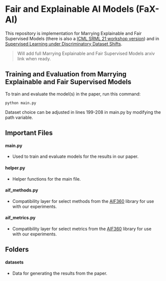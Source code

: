 # Fair and Explainable AI Models (FaX-AI)

This repository is implementation for Marrying Explainable and Fair Supervised Models (there is also a [ICML SRML 21 workshop version](https://icmlsrml2021.github.io/files/24.pdf)) and in [Supervised Learning under Discriminatory Dataset Shifts](https://arxiv.org/abs/1912.08189).
>Will add full Marrying Explainable and Fair Supervised Models arxiv link when ready.

## Training and Evaluation from Marrying Explainable and Fair Supervised Models

To train and evaluate the model(s) in the paper, run this command:

```train
python main.py
```

Dataset choice can be adjusted in lines 199-208 in main.py by modifying the path variable.

## Important Files
#### main.py
- Used to train and evaluate models for the results in our paper.

#### helper.py
- Helper functions for the main file.

#### aif_methods.py
- Compatibility layer for select methods from the [AIF360](https://github.com/Trusted-AI/AIF360) library for use with our experiments.

#### aif_metrics.py
- Compatibility layer for select metrics from the [AIF360](https://github.com/Trusted-AI/AIF360) library for use with our experiments.

## Folders
#### datasets
- Data for generating the results from the paper.
